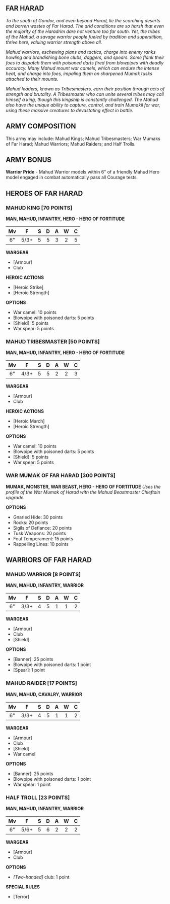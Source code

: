 ﻿## FAR HARAD

*To the south of Gondor, and even beyond Harad, lie the scorching deserts and barren wastes of Far Harad. The arid conditions are so harsh that even the majority of the Haradrim dare not venture too far south. Yet, the tribes of the Mahud, a savage warrior people fueled by tradition and superstition, thrive here, valuing warrior strength above all.*

*Mahud warriors, eschewing plans and tactics, charge into enemy ranks howling and brandishing bone clubs, daggers, and spears. Some flank their foes to dispatch them with poisoned darts fired from blowpipes with deadly accuracy. Many Mahud mount war camels, which can endure the intense heat, and charge into foes, impaling them on sharpened Mumak tusks attached to their mounts.*

*Mahud leaders, known as Tribesmasters, earn their position through acts of strength and brutality. A Tribesmaster who can unite several tribes may call himself a king, though this kingship is constantly challenged. The Mahud also have the unique ability to capture, control, and train Mumakil for war, using these massive creatures to devastating effect in battle.*

## ARMY COMPOSITION

This army may include: Mahud Kings; Mahud Tribesmasters; War Mumaks of Far Harad; Mahud Warriors; Mahud Raiders; and Half Trolls.

## ARMY BONUS

**Warrior Pride** - Mahud Warrior models within 6" of a friendly Mahud Hero model engaged in combat automatically pass all Courage tests.

## HEROES OF FAR HARAD

### MAHUD KING [70 POINTS]
**MAN, MAHUD, INFANTRY, HERO - HERO OF FORTITUDE**

| Mv | F  | S | D | A | W | C |
|:--:|:--:|:-:|:-:|:-:|:-:|:-:|
| 6" | 5/3+ | 5 | 5 | 3 | 2 | 5 |

**WARGEAR**

- [Armour]
- Club

**HEROIC ACTIONS**

- [Heroic Strike]
- [Heroic Strength]

**OPTIONS**

- War camel: 10 points
- Blowpipe with poisoned darts: 5 points
- [Shield]: 5 points
- War spear: 5 points

### MAHUD TRIBESMASTER [50 POINTS]
**MAN, MAHUD, INFANTRY, HERO - HERO OF FORTITUDE**

| Mv | F  | S | D | A | W | C |
|:--:|:--:|:-:|:-:|:-:|:-:|:-:|
| 6" | 4/3+ | 5 | 5 | 2 | 2 | 3 |

**WARGEAR**

- [Armour]
- Club

**HEROIC ACTIONS**

- [Heroic March]
- [Heroic Strength]

**OPTIONS**

- War camel: 10 points
- Blowpipe with poisoned darts: 5 points
- [Shield]: 5 points
- War spear: 5 points

### WAR MUMAK OF FAR HARAD [300 POINTS]
**MUMAK, MONSTER, WAR BEAST, HERO - HERO OF FORTITUDE**
*Uses the profile of the War Mumak of Harad with the Mahud Beastmaster Chieftain upgrade.*

**OPTIONS**

- Gnarled Hide: 30 points
- Rocks: 20 points
- Sigils of Defiance: 20 points
- Tusk Weapons: 20 points
- Foul Temperament: 15 points
- Rappelling Lines: 10 points

## WARRIORS OF FAR HARAD

### MAHUD WARRIOR [8 POINTS]
**MAN, MAHUD, INFANTRY, WARRIOR**

| Mv | F  | S | D | A | W | C |
|:--:|:--:|:-:|:-:|:-:|:-:|:-:|
| 6" | 3/3+ | 4 | 5 | 1 | 1 | 2 |

**WARGEAR**

- [Armour]
- Club
- [Shield]

**OPTIONS**

- [Banner]: 25 points
- Blowpipe with poisoned darts: 1 point
- [Spear]: 1 point

### MAHUD RAIDER [17 POINTS]
**MAN, MAHUD, CAVALRY, WARRIOR**

| Mv | F  | S | D | A | W | C |
|:--:|:--:|:-:|:-:|:-:|:-:|:-:|
| 6" | 3/3+ | 4 | 5 | 1 | 1 | 2 |

**WARGEAR**

- [Armour]
- Club
- [Shield]
- War camel

**OPTIONS**

- [Banner]: 25 points
- Blowpipe with poisoned darts: 1 point
- War spear: 1 point

### HALF TROLL [23 POINTS]
**MAN, MAHUD, INFANTRY, WARRIOR**

| Mv | F  | S | D | A | W | C |
|:--:|:--:|:-:|:-:|:-:|:-:|:-:|
| 6" | 5/6+ | 5 | 6 | 2 | 2 | 2 |

**WARGEAR**

- [Armour]
- Club

**OPTIONS**

- *[Two-handed]* club: 1 point

**SPECIAL RULES**

- [Terror]
